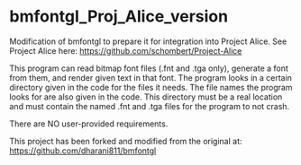 # bmfontgl_Proj_Alice_version
Modification of bmfontgl to prepare it for integration into Project Alice. See Project Alice here: https://github.com/schombert/Project-Alice

This program can read bitmap font files (.fnt and .tga only), generate a font from them, and render given text in that font.
The program looks in a certain directory given in the code for the files it needs. The file names the program looks for
are also given in the code. This directory must be a real location and must contain the named .fnt and .tga files for the 
program to not crash.

There are NO user-provided requirements.

This project has been forked and modified from the original at: https://github.com/dharani811/bmfontgl

